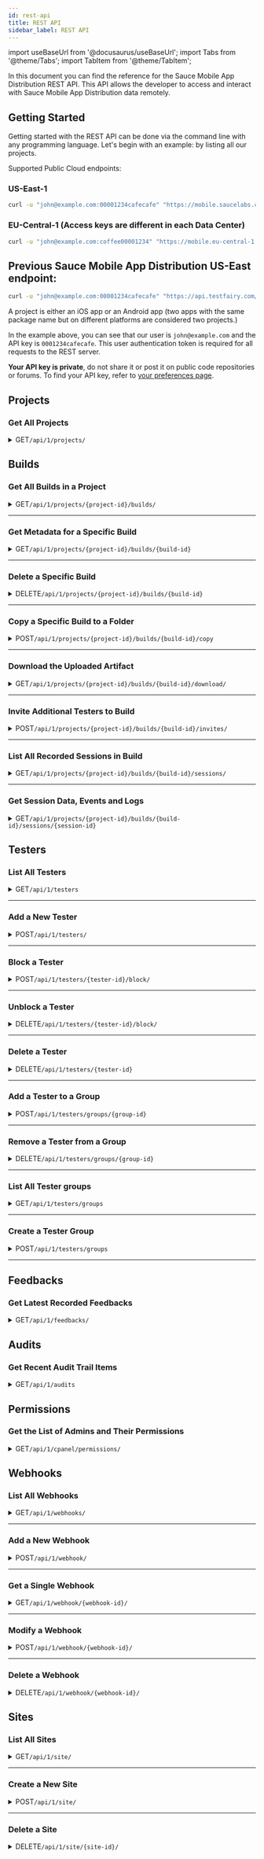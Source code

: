 ```yaml
---
id: rest-api
title: REST API
sidebar_label: REST API
---
```


import useBaseUrl from '@docusaurus/useBaseUrl';
import Tabs from '@theme/Tabs';
import TabItem from '@theme/TabItem';

In this document you can find the reference for the Sauce Mobile App Distribution REST API. This API allows the developer to access and interact with Sauce Mobile App Distribution data remotely.

## Getting Started

Getting started with the REST API can be done via the command line with any programming language. Let's begin with an example: by listing all our projects.

Supported Public Cloud endpoints:

### US-East-1

```bash
curl -u "john@example.com:00001234cafecafe" "https://mobile.saucelabs.com/api/1/projects/"
```

### EU-Central-1 (Access keys are different in each Data Center)

```bash
curl -u "john@example.com:coffee00001234" "https://mobile.eu-central-1.saucelabs.com/api/1/projects/"
```

## Previous Sauce Mobile App Distribution US-East endpoint:

```bash
curl -u "john@example.com:00001234cafecafe" "https://api.testfairy.com/api/1/projects/"
```

A project is either an iOS app or an Android app (two apps with the same package name but on different platforms are considered two projects.)

In the example above, you can see that our user is `john@example.com` and the API key is `0001234cafecafe`. This user authentication token is required for all requests to the REST server.

**Your API key is private**, do not share it or post it on public code repositories or forums. To find your API key, refer to [your preferences page](https://app.testfairy.com/settings).

## Projects

### Get All Projects

<details>
<summary><span className="api get">GET</span><code>/api/1/projects/</code></summary>
<p></p>

Returns a list of all projects (iOS and Android apps) in this account.

#### Responses

<table id="table-api">
	<tbody>
		<tr>
			<td><code>200</code></td>
			<td colSpan='2'>Success.</td>
		</tr>
	</tbody>
</table>

```json title="Sample Response"
{
    "status": "ok",
    "projects": [
        {
            "id": "6905338",
            "self": "/projects/19-groupshot",
            "name":"GroupShot",
            "packageName":"com.groupshot",
            "platform":"Android",
            "icon":"[URL TO APP ICON]",
            "landingPageMode": "open"
        }
    ]
}
```

</details>

## Builds

### Get All Builds in a Project

<details>
<summary><span className="api get">GET</span><code>/api/1/projects/&#123;project-id&#125;/builds/</code></summary>
<p></p>

Get all builds in a specific project. Each build is a distinct version that is either uploaded or created by the Sauce Mobile App Distribution SDK.

#### Responses

<table id="table-api">
	<tbody>
		<tr>
			<td><code>200</code></td>
			<td colSpan='2'>Success.</td>
		</tr>
	</tbody>
</table>

```json title="Sample Response"
{
    "status": "ok",
    "builds": [
        {
            "id":"8830728",
            "self":"/projects/6806100-myapplication/builds/8830728",
            "projectId":"6806100",
            "appName":"My Application",
            "appVersion":"DemoApp",
            "appVersionCode":"20",
            "appDisplayName":"My Application - DemoApp (20)",
            "iconUrl":"[APP ICON URL]",
            "appUrl":"[URL TO APK OR IPA FILE]",
            "landingPageMode": "closed",
            "sessions":6,
            "crashes":0,
            "testers":0,
            "feedbacks":0,
            "downloads":1,
            "uploadedAt":"2019-04-04 16:03:15",
            "uploadedVia":"[UPLOAD DETAILS]",
            "hasTestFairySdk":true,
            "insightsEnabled":true,
            "videoEnabled":true
        }
    ]
}
```

</details>

---

### Get Metadata for a Specific Build

<details>
<summary><span className="api get">GET</span><code>/api/1/projects/&#123;project-id&#125;/builds/&#123;build-id&#125;</code></summary>
<p></p>

Get a specific build of a specific project. Query the /api/1/projects/&#123;project-id&#125; API for a list of available builds.

#### Responses

<table id="table-api">
	<tbody>
		<tr>
			<td><code>200</code></td>
			<td colSpan='2'>Success.</td>
		</tr>
	</tbody>
</table>

```json title="Sample Response"
{
    "status": "ok",
    "build": {
        "id":"8830728",
        "self":"/projects/6806100-myapplication/builds/8830728",
        "projectId":"6806100",
        "appName":"My Application",
        "appVersion":"DemoApp",
        "appVersionCode":"20",
        "appDisplayName":"My Application - DemoApp (20)",
        "iconUrl":"[APP ICON URL]",
        "appUrl":"[URL TO APK OR IPA FILE]",
        "landingPageMode": "closed",
        "sessions":6,
        "crashes":0,
        "testers":0,
        "feedbacks":0,
        "downloads":1,
        "uploadedAt":"2019-04-04 16:03:15",
        "uploadedVia":"[UPLOAD DETAILS]",
        "hasTestFairySdk":true,
        "insightsEnabled":true,
        "videoEnabled":true
    }
}
```

</details>

---

### Delete a Specific Build

<details>
<summary><span className="api delete">DELETE</span><code>/api/1/projects/&#123;project-id&#125;/builds/&#123;build-id&#125;</code></summary>
<p></p>

Delete a specific build. When all builds of a project are deleted, the project itself is removed from /api/1/projects API. When deleting a build, all of its artifacts (IPA/APK files), recorded sessions, and crashes are also deleted.

#### Responses

<table id="table-api">
	<tbody>
		<tr>
			<td><code>200</code></td>
			<td colSpan='2'>Success.</td>
		</tr>
	</tbody>
</table>

```json title="Sample Response"
{
    "status": "ok"
}
```

</details>

---

### Copy a Specific Build to a Folder

<details>
<summary><span className="api post">POST</span><code>/api/1/projects/&#123;project-id&#125;/builds/&#123;build-id&#125;/copy</code></summary>
<p></p>

Use this endpoint to copy a specific build to a specified folder. You can either create a new folder or copy the build to an existing one.

#### Parameters

<table id="table-api">
	<tbody>
		<tr>
			<td><code>folder_name</code></td>
			<td><p><small>| REQUIRED | STRING |</small></p><p>The name or path of the target folder. Examples: Folder1 or /Project1/Folder1.</p></td>
		</tr>
        <tr>
			<td><code>app_name</code></td>
			<td><p><small>| OPTIONAL | STRING |</small></p><p>Defines a new name for the application when copying the build to the target folder.<br /> If specified, the build is renamed to the given <code>app_name</code>.
                <br />If not specified, the original application name is preserved.</p></td>
		</tr>
        <tr>
			<td><code>groups</code></td>
			<td><p><small>| OPTIONAL | STRING |</small></p><p>A comma-separated list of tester group names or IDs for the build. <br />If not specified, the original assigned groups will be copied over to the build.</p></td>
		</tr>
        <tr>
			<td><code>projectGroups</code></td>
			<td><p><small>| OPTIONAL | STRING |</small></p><p>A comma-separated list of tester group names or IDs for the project. <br />If not specified, the original assigned groups will be copied over to the project.</p></td>
		</tr>
        <tr>
			<td><code>allowAllTesters</code></td>
			<td><p><small>| OPTIONAL | BOOLEAN |</small></p><p>Value `1` allows all other user to access the copied build, `0` to not allow.<br />If not specified, the original assigned value will be copied over to the project.</p></td>
		</tr>
	</tbody>
</table>

#### Responses

<table id="table-api">
	<tbody>
		<tr>
			<td><code>200</code></td>
			<td colSpan='2'>Success.</td>
		</tr>
	</tbody>
</table>

```json title="Sample Response"
{
    "status": "ok",
    "build_id": "1000",
    "folder_path": "/Project1/Folder1",
    "app_name": "My Application",
    "assigned_groups": [
      "13",
      "group14",
      "12"
    ],
    "invalid_groups": [
      "abcd",
      "efgd"
    ],
    "assigned_project_groups": [
      "group13", 
      "14",
      "12"
    ],
    "invalid_project_groups": [
      "abcd",
      "efgd"
    ]
}
```

</details>

---

### Download the Uploaded Artifact

<details>
    <summary><span className="api get">GET</span><code>/api/1/projects/&#123;project-id&#125;/builds/&#123;build-id&#125;/download/</code></summary>
<p></p>

Downloads the binary file uploaded to Sauce Mobile App Distribution.

#### Responses

<table id="table-api">
	<tbody>
		<tr>
			<td><code>200</code></td>
			<td colSpan='2'>Success.</td>
		</tr>
	</tbody>
</table>

</details>

---

### Invite Additional Testers to Build

<details>
    <summary><span className="api post">POST</span><code>/api/1/projects/&#123;project-id&#125;/builds/&#123;build-id&#125;/invites/</code></summary>
<p></p>

Invite one or more tester groups to this specific build. You can optionally send out an email.

#### Parameters

<table id="table-api">
	<tbody>
		<tr>
			<td><code>groups</code></td>
			<td><p><small>| REQUIRED | STRING |</small></p><p>A comma-separated list of tester group names or IDs.</p></td>
		</tr>
		<tr>
			<td><code>comment</code></td>
            <td><p><small>| OPTIONAL | STRING |</small></p><p>Additional text that will be added to the email, such as release notes.</p></td>
		</tr>
		<tr>
			<td><code>notify</code></td>
			<td><p><small>| OPTIONAL | STRING | INTEGER </small></p><p>Pass <code>notify=on</code> or <code>notify=1</code> to send out an email to each tester.
            <br />By default, email sending is disabled.</p></td>
		</tr>
	</tbody>
</table>

#### Responses

<table id="table-api">
	<tbody>
		<tr>
			<td><code>200</code></td>
			<td colSpan='2'>Success.</td>
		</tr>
	</tbody>
</table>

</details>

---

### List All Recorded Sessions in Build

<details>
    <summary><span className="api get">GET</span><code>/api/1/projects/&#123;project-id&#125;/builds/&#123;build-id&#125;/sessions/</code></summary>
<p></p>

Get metadata for all sessions recorded for a specific build.

#### Responses

<table id="table-api">
	<tbody>
		<tr>
			<td><code>200</code></td>
			<td colSpan='2'>Success.</td>
		</tr>
	</tbody>
</table>

```json title="Sample Response"
{
    "status": "ok",
    "sessions": [
        {
            "id": 1,
            "self": "/projects/2197059-demoapp/builds/4867553/sessions/1",
            "startTime": "2017-01-22 16:42:40",
            "duration": "15:01",
            "testerEmail": "john@testfairy.com",
            "device": "Samsung - Samsung Galaxy S8",
            "ipAddress": "23.100.122.175",
            "crashed": false,
            "countryName": "United States",
            "countryCode": "us"
        }
    ]
}
```

</details>

---

### Get Session Data, Events and Logs

<details>
    <summary><span className="api get">GET</span><code>/api/1/projects/&#123;project-id&#125;/builds/&#123;build-id&#125;/sessions/&#123;session-id&#125;</code></summary>
<p></p>

Get metadata (and optionally data) for a specific session.

#### Parameters

<table id="table-api">
  <tbody>
   <tr>
    <td><code>fields</code></td>
    <td><p><small>| OPTIONAL | STRING |</small></p><p>Possible values: <code>meta</code>, <code>logs</code>, <code>events</code>. The default value is <code>meta</code>. Use <code>events</code> to load all events, screenshots, touches, and other metrics. Use <code>logs</code> to fetch only logs. When loading logs, the response is application/text.</p></td>
  </tr>
</tbody>
</table>

#### Responses

<table id="table-api">
	<tbody>
		<tr>
			<td><code>200</code></td>
			<td colSpan='2'>Success.</td>
		</tr>
	</tbody>
</table>

```json title="Sample Response"
{
    "status": "ok",
    "session": {
        "id":4426273741,
        "sessionStartTime":"2019-05-20 09:05:30",
        "duration":"00:27",
        "testerEmail":"blabla@ex.com",
        "device":"Xiaomi - Redmi S2",
        "ipAddress":"84.94.200.136",
        "crashed":false,
        "identity":{
            "correlationId":"blabla@ex.com",
            "attr3":"three",
            "attr4":"four",
            "attr1":"High",
            "attr2":"1.0",
            "attr5":"Version 1.0"
    }
}
```

</details>

## Testers

### List All Testers

<details>
<summary><span className="api get">GET</span><code>/api/1/testers</code></summary>
<p></p>

List all testers in this account.

#### Responses

<table id="table-api">
	<tbody>
		<tr>
			<td><code>200</code></td>
			<td colSpan='2'>Success.</td>
		</tr>
	</tbody>
</table>

```json title="Sample Response"
{
    "status": "ok",
    "testers": [
        {
            "email":"james@example.com",
            "groups":[{
                id: 100,
                name: "friends"
            }]
        },
        {
            "email":"alice@testfairy.com",
            "groups":[{
                id: 100,
                name: "friends"
            }, {
                id: 200,
                name: "family"
            }]
        }
    ]
}
```

</details>

---

### Add a New Tester

<details>
<summary><span className="api post">POST</span><code>/api/1/testers/</code></summary>
<p></p>

Add a new tester to account. Optionally can add them to a group.

#### Parameters

<table id="table-api">
  	<tbody>
		<tr>
			<td><code>email</code></td>
			<td><p><small>| OPTIONAL | STRING |</small></p><p>One or more emails, separated by commas, to add to your account.</p></td>
		</tr>
	</tbody>
	<tbody>
		<tr>
			<td><code>group</code></td>
			<td><p><small>| OPTIONAL | STRING |</small></p><p>Assign tester or testers to this tester-group. It creates one if no such group exists. Default value: none.</p></td>
		</tr>
	</tbody>
	<tbody>
		<tr>
			<td><code>notify</code></td>
			<td><p><small>| OPTIONAL | STRING | INTEGER </small></p><p>Pass <code>notify=on</code> or <code>notify=1</code> to send a welcome email when inviting this tester.
                <br /> The email will use the "Tester Welcome Email" template, which can be customized.<br /> By default, email sending is disabled.</p></td>
		</tr>
	</tbody>
</table>

#### Responses

<table id="table-api">
	<tbody>
		<tr>
			<td><code>200</code></td>
			<td colSpan='2'>Success.</td>
		</tr>
	</tbody>
</table>

```json title="Sample Response"
{
    "status": "ok"
}
```

</details>

---

### Block a Tester

<details>
<summary><span className="api post">POST</span><code>/api/1/testers/&#123;tester-id&#125;/block/</code></summary>
<p></p>

Blocks a single tester. They cannot download the apps they are invited to. However, the data stays. You can later unblock this tester or delete them completely.

#### Responses

<table id="table-api">
	<tbody>
		<tr>
			<td><code>200</code></td>
			<td colSpan='2'>Success.</td>
		</tr>
	</tbody>
</table>

```json title="Sample Response"
{
    "status": "ok"
}
```

</details>

---

### Unblock a Tester

<details>
<summary><span className="api delete">DELETE</span><code>/api/1/testers/&#123;tester-id&#125;/block/</code></summary>
<p></p>

Unblock a single tester. Their invitations are restored. If the user is already unblocked, then nothing happens.

#### Responses

<table id="table-api">
	<tbody>
		<tr>
			<td><code>200</code></td>
			<td colSpan='2'>Success.</td>
		</tr>
	</tbody>
</table>

```json title="Sample Response"
{
    "status": "ok"
}
```

</details>

---

### Delete a Tester

<details>
<summary><span className="api delete">DELETE</span><code>/api/1/testers/&#123;tester-id&#125;</code></summary>
<p></p>

Delete a single tester, remove them from any tester-groups they might be in, and invalidate all invitations that are sent.

#### Responses

<table id="table-api">
	<tbody>
		<tr>
			<td><code>200</code></td>
			<td colSpan='2'>Success.</td>
		</tr>
	</tbody>
</table>

```json title="Sample Response"
{
    "status": "ok"
}
```

</details>

---

### Add a Tester to a Group

<details>
<summary><span className="api post">POST</span><code>/api/1/testers/groups/&#123;group-id&#125;</code></summary>
<p></p>

Add a single or multiple testers to a specific group.

#### Parameters

<table id="table-api">
  	<tbody>
		<tr>
			<td><code>email</code></td>
			<td><p><small>| REQUIRED | STRING |</small></p><p>One or more email addresses, separated by commas, to be added to a group.</p></td>
		</tr>
	</tbody>
</table>

#### Responses

<table id="table-api">
	<tbody>
		<tr>
			<td><code>200</code></td>
			<td colSpan='2'>Success.</td>
		</tr>
	</tbody>
</table>

```json title="Sample Response"
{
  "status": "ok",
  "testers": [
    {
      "email": "tester1@saucelabs.com"
    },
    {
      "email": "tester2@saucelabs.com"
    }
  ]
}
```

</details>

---

### Remove a Tester from a Group

<details>
<summary><span className="api delete">DELETE</span><code>/api/1/testers/groups/&#123;group-id&#125;</code></summary>
<p></p>

Remove a single or multiple testers from a specific group.

<p></p>
**Note:** Groups without any members will be discarded.

#### Parameters

<table id="table-api">
  	<tbody>
		<tr>
			<td><code>email</code></td>
			<td><p><small>| REQUIRED | STRING |</small></p><p>One or more email addresses, separated by commas, to be removed from a group.</p></td>
		</tr>
	</tbody>
</table>

#### Responses

<table id="table-api">
	<tbody>
		<tr>
			<td><code>200</code></td>
			<td colSpan='2'>Success.</td>
		</tr>
	</tbody>
</table>

```json title="Sample Response"
{
  "status": "ok",
  "testers": [
    {
      "email": "tester1@saucelabs.com"
    },
    {
      "email": "tester2@saucelabs.com"
    }
  ]
}
```

</details>

---

### List All Tester groups

<details>
<summary><span className="api get">GET</span><code>/api/1/testers/groups</code></summary>
<p></p>

List all tester groups in this account.

#### Responses

<table id="table-api">
	<tbody>
		<tr>
			<td><code>200</code></td>
			<td colSpan='2'>Success.</td>
		</tr>
	</tbody>
</table>

```json title="Sample Response"
{
  "status": "ok",
  "groups": [
    {
      "id": 14,
      "name": "group1",
      "testers": [
        [
          {
            "email": "tester1@saucelabs.com"
          },
          {
            "email": "tester2@saucelabs.com"
          },
          {
            "email": "tester3@saucelabs.com"
          }
        ]
      ]
    },
    {
      "id": 39,
      "name": "group2",
      "testers": [
        [
          {
            "email": "tester1@saucelabs.com"
          }
        ]
      ]
    }
  ]
}
```

</details>

---

### Create a Tester Group

<details>
<summary><span className="api post">POST</span><code>/api/1/testers/groups</code></summary>
<p></p>

Create a new tester group

#### Parameters

<table id="table-api">
  	<tbody>
		<tr>
			<td><code>groupName</code></td>
			<td><p><small>| REQUIRED | STRING |</small></p><p>Specify a group name.</p></td>
		</tr>
	</tbody>
</table>

#### Responses

<table id="table-api">
	<tbody>
		<tr>
			<td><code>200</code></td>
			<td colSpan='2'>Success.</td>
		</tr>
	</tbody>
</table>

```json title="Sample Response"
{
    "status": "ok",
    "id": "40",
    "name": "group3"
}
```

</details>

---

## Feedbacks

### Get Latest Recorded Feedbacks

<details>
<summary><span className="api get">GET</span><code>/api/1/feedbacks/</code></summary>
<p></p>

Get metadata for 100 of the latest feedbacks recorded.

#### Responses

<table id="table-api">
	<tbody>
		<tr>
			<td><code>200</code></td>
			<td colSpan='2'>Success.</td>
		</tr>
	</tbody>
</table>

```json title="Sample Response"
{
    "status": "ok",
    "feedbacks": [
        {
            "recorded_at": "2018-08-01 04:14:46",
            "text": "Feedback working",
            "feedbackId": "54321",
            "screenshotUrl": "https://s3.amazonaws.com/feedback.jpg",
            "buildId": "1234",
            "projectId": "23456",
            "recordedAt":"2018-08-01 14:14:46",
            "source": "shake",
            "reported_by": "john@testfairy.com",
            "session_id": "8765432"
        }
    ]
}
```

</details>

## Audits

### Get Recent Audit Trail Items

<details>
<summary><span className="api get">GET</span><code>/api/1/audits</code></summary>
<p></p>

Get recent audit trail items.

#### Responses

<table id="table-api">
	<tbody>
		<tr>
			<td><code>200</code></td>
			<td colSpan='2'>Success.</td>
		</tr>
	</tbody>
</table>

```json title="Sample Response"
{
    "status": "ok",
    "audits": [
        {
            "id": 23534603,
            "timestamp": "2020-04-21 02:31:54",
            "ipAddress": "54.235.41.91",
            "eventType": "download_app",
            "eventData": {
                "projectId": 6833287,
                "buildId": 9087976,
                "appName": "MyApp",
                "appVersion": "1.0 (10)",
                "testerEmail": "john@example.com",
                "filesize": 31348
            }
        }
    ]
}
```

</details>

## Permissions

### Get the List of Admins and Their Permissions

<details>
<summary><span className="api get">GET</span><code>/api/1/cpanel/permissions/</code></summary>
<p></p>

Get the list of admins in the account and their permissions.

#### Responses

<table id="table-api">
	<tbody>
		<tr>
			<td><code>200</code></td>
			<td colSpan='2'>Success.</td>
		</tr>
	</tbody>
</table>

```json title="Sample Response"
{
    "status": "ok",
    admins:
    [
        {
            email: "joe@example.com",
            role: "account-owner",
            permissions: [
                "*:rw"
            ]
        },
        {
            email: "bob@example.com",
            role: "account-manager",
            permissions: [
                "*:rw"
            ]
        },
        {
            email: "alice@example.com",
            role: "admin",
            permissions: [
                "*:rw"
            ]
        },
        {
            email: "michael@example.com",
            role: "admin",
            permissions: [
                "16527:rw",
                "16517:rw",
                "69237:r"
            ]
        },
    ]
}
```

</details>

## Webhooks

### List All Webhooks

<details>
<summary><span className="api get">GET</span><code>/api/1/webhooks/</code></summary>
<p></p>

List all webhooks in this account.

#### Responses

<table id="table-api">
	<tbody>
		<tr>
			<td><code>200</code></td>
			<td colSpan='2'>Success.</td>
		</tr>
	</tbody>
</table>

```json title="Sample Response"
{
    "status":"ok",
    "webhooks":[
        {
            "id":12,
            "status":"0",
            "name":"Slack Webhook @vijay",
            "url":"https://hooks.slack.com/services/",
            "actions":"crash,feedback,upload,new-udid",
            "projectIds":"12345,45643"
        }
    ]
}
```

</details>

---

### Add a New Webhook

<details>
<summary><span className="api post">POST</span><code>/api/1/webhook/</code></summary>
<p></p>

Add a new webhook to the account.

#### Parameters

<table id="table-api">
  	<tbody>
		<tr>
			<td><code>webhook-name</code></td>
			<td><p><small>| REQUIRED | STRING |</small></p><p>The name of the webhook.</p></td>
		</tr>
	</tbody>
	<tbody>
		<tr>
			<td><code>webhook-url</code></td>
			<td><p><small>| REQUIRED | STRING |</small></p><p>The URL for the webhook.</p></td>
		</tr>
	</tbody>
	<tbody>
		<tr>
			<td><code>webhook-status</code></td>
			<td><p><small>| OPTIONAL | STRING |</small></p><p>Enables or disables the webhook. The values are: <code>true</code>, <code>false</code>. Default value is <code>false</code>.</p></td>
		</tr>
	</tbody>
	<tbody>
		<tr>
			<td><code>actions</code></td>
			<td><p><small>| OPTIONAL | STRING |</small></p><p>Comma separated list of actions. Options include: <code>crash</code>, <code>feedback</code>, <code>upload</code>, <code>new-udid</code>.</p></td>
		</tr>
	</tbody>
	<tbody>
		<tr>
			<td><code>webhook-project-ids</code></td>
			<td><p><small>| OPTIONAL | STRING |</small></p><p>Comma separated list of project IDs.</p></td>
		</tr>
	</tbody>
</table>

#### Responses

<table id="table-api">
	<tbody>
		<tr>
			<td><code>200</code></td>
			<td colSpan='2'>Success.</td>
		</tr>
	</tbody>
</table>

```json title="Sample Response"
{
    "status": "ok"
}
```

</details>

---

### Get a Single Webhook

<details>
<summary><span className="api get">GET</span><code>/api/1/webhook/&#123;webhook-id&#125;/</code></summary>
<p></p>

Returns a single webhook.

#### Responses

<table id="table-api">
	<tbody>
		<tr>
			<td><code>200</code></td>
			<td colSpan='2'>Success.</td>
		</tr>
	</tbody>
</table>

```json title="Sample Response"
{
    "status": "ok",
    "webhook": {
        "id":12,
        "status":"0",
        "name":"Slack Webhook @vijay",
        "url":"https://hooks.slack.com/services/",
        "actions":"crash,feedback,upload,new-udid",
        "projectIds":"12345,45643"
    }
}
```

</details>

---

### Modify a Webhook

<details>
<summary><span className="api post">POST</span><code>/api/1/webhook/&#123;webhook-id&#125;/</code></summary>
<p></p>

Modifies a single webhook.

#### Parameters

<table id="table-api">
  	<tbody>
		<tr>
			<td><code>webhook-name</code></td>
			<td><p><small>| REQUIRED | STRING |</small></p><p>The name of the webhook.</p></td>
		</tr>
	</tbody>
	<tbody>
		<tr>
			<td><code>webhook-url</code></td>
			<td><p><small>| REQUIRED | STRING |</small></p><p>The URL for the webhook.</p></td>
		</tr>
	</tbody>
	<tbody>
		<tr>
			<td><code>webhook-status</code></td>
			<td><p><small>| OPTIONAL | STRING |</small></p><p>Enables or disables the webhook. The values are: <code>true</code>, <code>false</code>. Default value is <code>false</code>.</p></td>
		</tr>
	</tbody>
	<tbody>
		<tr>
			<td><code>actions</code></td>
			<td><p><small>| OPTIONAL | STRING |</small></p><p>Comma separated list of actions. Options include: <code>crash</code>, <code>feedback</code>, <code>upload</code>, <code>new-udid</code>.</p></td>
		</tr>
	</tbody>
	<tbody>
		<tr>
			<td><code>webhook-project-ids</code></td>
			<td><p><small>| OPTIONAL | STRING |</small></p><p>Comma separated list of project IDs.</p></td>
		</tr>
	</tbody>
</table>

#### Responses

<table id="table-api">
	<tbody>
		<tr>
			<td><code>200</code></td>
			<td colSpan='2'>Success.</td>
		</tr>
	</tbody>
</table>

```json title="Sample Response"
{
    "status": "ok"
}
```

</details>

---

### Delete a Webhook

<details>
<summary><span className="api delete">DELETE</span><code>/api/1/webhook/&#123;webhook-id&#125;/</code></summary>
<p></p>

Deletes a single webhook.

#### Responses

<table id="table-api">
	<tbody>
		<tr>
			<td><code>200</code></td>
			<td colSpan='2'>Success.</td>
		</tr>
	</tbody>
</table>

```json title="Sample Response"
{
    "status": "ok"
}
```

</details>

## Sites

### List All Sites

<details>
<summary><span className="api get">GET</span><code>/api/1/site/</code></summary>
<p></p>

List all sites in this account.

#### Responses

<table id="table-api">
	<tbody>
		<tr>
			<td><code>200</code></td>
			<td colSpan='2'>Success.</td>
		</tr>
	</tbody>
</table>

```json title="Sample Response"
{
  "status": "ok",
  "site": {
    "accounts": [
      {
        "id": "1",
        "name": "Site 1",
        "buildsCount": 0,
        "users": [
          {
            "email": "[site-subaccount-682ae46476f9f]",
            "role": "Account Owner"
          },
          {
            "email": "sitemanager@saucelabs.com",
            "role": "Account Manager"
          }
        ]
      }
    ],
    "managers": [
      {
        "email": "accountmanager@saucelabs.com"
      }
    ]
  }
}
```

</details>

---

### Create a New Site

<details>
<summary><span className="api post">POST</span><code>/api/1/site/</code></summary>
<p></p>

Add a new site to the organization.

#### Parameters

<table id="table-api">
	<tbody>
		<tr>
			<td><code>name</code></td>
			<td><p><small>| REQUIRED | STRING |</small></p><p>The name of the account. The string accepts numbers, letters, <code>-</code>, and <code>_</code>. The length has to be more than 3 characters.</p></td>
		</tr>
	</tbody>
	<tbody>
		<tr>
			<td><code>loginMethod</code></td>
			<td><p><small>| OPTIONAL | STRING |</small></p><p>Specify how users can log in to account. Pass <code>0</code> for SSO or <code>1</code> for credentials</p></td>
		</tr>
	</tbody>
</table>

#### Responses

<table id="table-api">
	<tbody>
		<tr>
			<td><code>200</code></td>
			<td colSpan='2'>Success.</td>
		</tr>
	</tbody>
</table>

```json title="Sample Response"
{
    "status": "ok"
}
```

</details>

---

### Delete a Site

<details>
<summary><span className="api delete">DELETE</span><code>/api/1/site/&#123;site-id&#125;/</code></summary>
<p></p>

Deletes an account .

#### Responses

<table id="table-api">
	<tbody>
		<tr>
			<td><code>200</code></td>
			<td colSpan='2'>Success.</td>
		</tr>
	</tbody>
</table>

```json title="Sample Response"
{
    "status": "ok"
}
```

</details>
